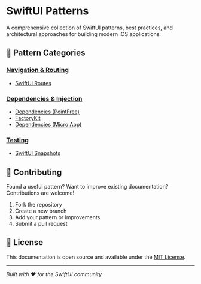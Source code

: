 # SwiftUI Patterns

A comprehensive collection of SwiftUI patterns, best practices, and architectural approaches for building modern iOS applications.

## 🔧 Pattern Categories

### [Navigation & Routing](./docs/navigation/)

- [SwiftUI Routes](./docs/navigation/swiftui-routes.md)

### [Dependencies & Injection](./docs/dependencies/)

- [Dependencies (PointFree)](./docs/dependencies/dependencies.md)
- [FactoryKit](./docs/dependencies/factory.md)
- [Dependencies (Micro App)](./docs/dependencies/micro.md)

### [Testing](./docs/testing/)

- [SwiftUI Snapshots](./docs/testing/swiftui-snapshots.md)

## 🤝 Contributing

Found a useful pattern? Want to improve existing documentation? Contributions are welcome!

1. Fork the repository
2. Create a new branch
3. Add your pattern or improvements
4. Submit a pull request

## 📄 License

This documentation is open source and available under the [MIT License](LICENSE).

---

*Built with ❤️ for the SwiftUI community*
